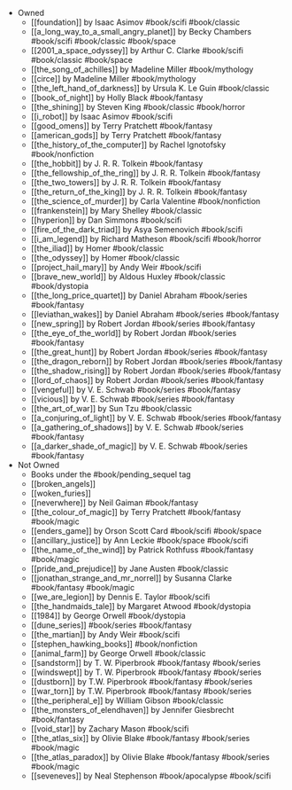 - Owned
	- [[foundation]] by Isaac Asimov #book/scifi #book/classic 
	- [[a_long_way_to_a_small_angry_planet]] by Becky Chambers #book/scifi #book/classic #book/space
	- [[2001_a_space_odyssey]] by Arthur C. Clarke #book/scifi #book/classic #book/space 
	- [[the_song_of_achilles]] by Madeline Miller #book/mythology
	- [[circe]] by Madeline Miller #book/mythology 
	- [[the_left_hand_of_darkness]] by Ursula K. Le Guin #book/classic
	- [[book_of_night]] by Holly Black #book/fantasy 
	- [[the_shining]] by Steven King #book/classic #book/horror 
	- [[i_robot]] by Isaac Asimov #book/scifi 
	- [[good_omens]] by Terry Pratchett #book/fantasy 
	- [[american_gods]] by Terry Pratchett #book/fantasy 
	- [[the_history_of_the_computer]] by Rachel Ignotofsky #book/nonfiction 
	- [[the_hobbit]] by J. R. R. Tolkein #book/fantasy 
	- [[the_fellowship_of_the_ring]] by J. R. R. Tolkein #book/fantasy 
	- [[the_two_towers]] by J. R. R. Tolkein #book/fantasy 
	- [[the_return_of_the_king]] by J. R. R. Tolkein #book/fantasy 
	- [[the_science_of_murder]] by Carla Valentine #book/nonfiction 
	- [[frankenstein]] by Mary Shelley #book/classic 
	- [[hyperion]] by Dan Simmons #book/scifi 
	- [[fire_of_the_dark_triad]] by Asya Semenovich #book/scifi 
	- [[i_am_legend]] by Richard Matheson #book/scifi #book/horror
	- [[the_iliad]] by Homer #book/classic 
	- [[the_odyssey]] by Homer #book/classic 
	- [[project_hail_mary]] by Andy Weir #book/scifi 
	- [[brave_new_world]] by Aldous Huxley #book/classic #book/dystopia 
	- [[the_long_price_quartet]] by Daniel Abraham #book/series #book/fantasy 
	- [[leviathan_wakes]] by Daniel Abraham #book/series #book/fantasy 
	- [[new_spring]] by Robert Jordan #book/series #book/fantasy 
	- [[the_eye_of_the_world]] by Robert Jordan #book/series #book/fantasy 
	- [[the_great_hunt]] by Robert Jordan #book/series #book/fantasy 
	- [[the_dragon_reborn]] by Robert Jordan #book/series #book/fantasy 
	- [[the_shadow_rising]] by Robert Jordan #book/series #book/fantasy 
	- [[lord_of_chaos]] by Robert Jordan #book/series #book/fantasy 
	- [[vengeful]] by V. E. Schwab #book/series #book/fantasy 
	- [[vicious]] by V. E. Schwab #book/series #book/fantasy 
	- [[the_art_of_war]] by Sun Tzu #book/classic 
	- [[a_conjuring_of_light]] by V. E. Schwab #book/series #book/fantasy 
	- [[a_gathering_of_shadows]] by V. E. Schwab #book/series #book/fantasy 
	- [[a_darker_shade_of_magic]] by V. E. Schwab #book/series #book/fantasy 
- Not Owned
	- Books under the #book/pending_sequel tag
	- [[broken_angels]]
	- [[woken_furies]]
	- [[neverwhere]] by Neil Gaiman #book/fantasy 
	- [[the_colour_of_magic]] by Terry Pratchett #book/fantasy #book/magic  
	- [[enders_game]] by Orson Scott Card #book/scifi #book/space 
	- [[ancillary_justice]] by Ann Leckie #book/space #book/scifi 
	- [[the_name_of_the_wind]] by Patrick Rothfuss #book/fantasy #book/magic  
	- [[pride_and_prejudice]] by Jane Austen #book/classic 
	- [[jonathan_strange_and_mr_norrel]] by Susanna Clarke #book/fantasy #book/magic  
	- [[we_are_legion]] by Dennis E. Taylor #book/scifi 
	- [[the_handmaids_tale]] by Margaret Atwood #book/dystopia 
	- [[1984]] by George Orwell #book/dystopia 
	- [[dune_series]] #book/series #book/fantasy 
	- [[the_martian]] by Andy Weir #book/scifi 
	- [[stephen_hawking_books]] #book/nonfiction 
	- [[animal_farm]] by George Orwell #book/classic 
	- [[sandstorm]] by T. W. Piperbrook #book/fantasy #book/series 
	- [[windswept]] by T. W. Piperbrook #book/fantasy #book/series 
	- [[dustborn]] by T.W. Piperbrook #book/fantasy #book/series 
	- [[war_torn]] by T.W. Piperbrook #book/fantasy #book/series 
	- [[the_peripheral_e]] by William Gibson #book/classic 
	- [[the_monsters_of_elendhaven]] by Jennifer Giesbrecht #book/fantasy 
	- [[void_star]] by Zachary Mason #book/scifi
	- [[the_atlas_six]] by Olivie Blake #book/fantasy #book/series #book/magic 
	- [[the_atlas_paradox]] by Olivie Blake #book/fantasy #book/series #book/magic 
	- [[seveneves]] by Neal Stephenson #book/apocalypse #book/scifi 